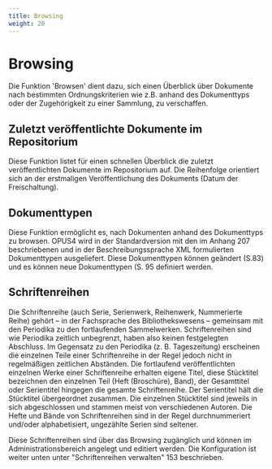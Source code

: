```yaml
---
title: Browsing
weight: 20
---
```


# Browsing

Die Funktion 'Browsen' dient dazu, sich einen Überblick über Dokumente nach bestimmten Ordnungskriterien wie z.B.
anhand des Dokumenttyps oder der Zugehörigkeit zu einer Sammlung, zu verschaffen.

## Zuletzt veröffentlichte Dokumente im Repositorium

Diese Funktion listet für einen schnellen Überblick die zuletzt veröffentlichten Dokumente im Repositorium auf. Die
Reihenfolge orientiert sich an der erstmaligen Veröffentlichung des Dokuments (Datum der Freischaltung).

## Dokumenttypen

Diese Funktion ermöglicht es, nach Dokumenten anhand des Dokumenttyps zu browsen. OPUS4 wird in der Standardversion
mit den im Anhang 207 beschriebenen und in der Beschreibungssprache XML formulierten Dokumenttypen ausgeliefert. Diese
Dokumenttypen können geändert (S.83) und es können neue Dokumenttypen (S. 95 definiert werden.

## Schriftenreihen

Die Schriftenreihe (auch Serie, Serienwerk, Reihenwerk, Nummerierte Reihe) gehört – in der Fachsprache des
Bibliothekswesens – gemeinsam mit den Periodika zu den fortlaufenden Sammelwerken. Schriftenreihen sind wie Periodika
zeitlich unbegrenzt, haben also keinen festgelegten Abschluss. Im Gegensatz zu den Periodika (z. B. Tageszeitung)
erscheinen die einzelnen Teile einer Schriftenreihe in der Regel jedoch nicht in regelmäßigen zeitlichen Abständen. Die
fortlaufend veröffentlichten einzelnen Werke einer Schriftenreihe erhalten eigene Titel, diese Stücktitel bezeichnen den
einzelnen Teil (Heft (Broschüre), Band), der Gesamttitel oder Serientitel hingegen die gesamte Schriftenreihe. Der
Serientitel hält die Stücktitel übergeordnet zusammen. Die einzelnen Stücktitel sind jeweils in sich abgeschlossen und
stammen meist von verschiedenen Autoren. Die Hefte und Bände von Schriftenreihen sind in der Regel durchnummeriert
und/oder alphabetisiert, ungezählte Serien sind seltener.

Diese Schriftenreihen sind über das Browsing zugänglich und können im Administrationsbereich angelegt und editiert
werden. Die Konfiguration ist weiter unten unter "Schriftenreihen verwalten" 153 beschrieben.

